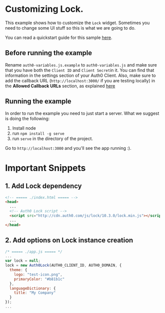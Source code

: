 # Customizing Lock.

This example shows how to customize the `Lock` widget. Sometimes you need to change some UI stuff so this is what we are going to do.

You can read a quickstart guide for this sample [here](https://auth0.com/docs/quickstart/spa/jquery/10-customizing-lock).

## Before running the example

Rename `auth0-variables.js.example` to `auth0-variables.js` and make sure that you have both the `Client ID` and `Client Secret`in it. You can find that information in the settings section of your Auth0 Client. Also, make sure to add the callback URL (`http://localhost:3000/` if you are testing locally) in the **Allowed Callback URLs** section, as explained [here](https://auth0.com/docs/quickstart/spa/jquery/01-login#before-starting)

## Running the example

In order to run the example you need to just start a server. What we suggest is doing the following:

1. Install node
2. run `npm install -g serve`
3. run `serve` in the directory of the project.

Go to `http://localhost:3000` and you'll see the app running :).


# Important Snippets

## 1. Add Lock dependency

```html
<!-- ===== ./index.html ===== -->
<head>
  ...
  <!-- Auth0 Lock script -->
  <script src="http://cdn.auth0.com/js/lock/10.3.0/lock.min.js"></script>
  ...
</head>
```

## 2. Add options on Lock instance creation

```javascript
/* ===== ./app.js ===== */
...
var lock = null;
lock = new Auth0Lock(AUTH0_CLIENT_ID, AUTH0_DOMAIN, {
  theme: {
    logo: "test-icon.png",
    primaryColor: "#b81b1c"
  },
  languageDictionary: {
    title: "My Company"
  }
});
...
```
